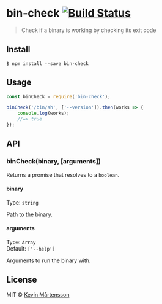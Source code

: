 # bin-check [![Build Status](https://travis-ci.org/kevva/bin-check.svg?branch=master)](https://travis-ci.org/kevva/bin-check)

> Check if a binary is working by checking its exit code


## Install

```
$ npm install --save bin-check
```


## Usage

```js
const binCheck = require('bin-check');

binCheck('/bin/sh', ['--version']).then(works => {
	console.log(works);
	//=> true
});
```


## API

### binCheck(binary, [arguments])

Returns a promise that resolves to a `boolean`.

#### binary

Type: `string`

Path to the binary.

#### arguments

Type: `Array`<br>
Default: `['--help']`

Arguments to run the binary with.


## License

MIT © [Kevin Mårtensson](https://github.com/kevva)
